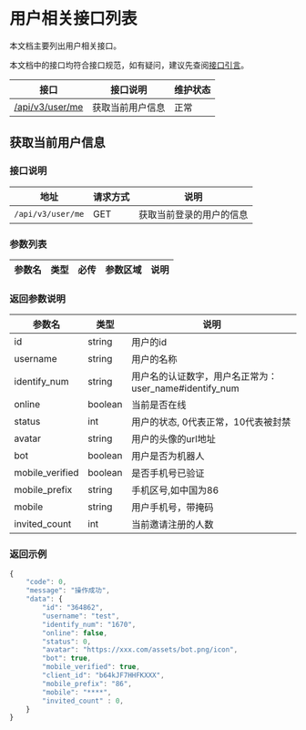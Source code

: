 # 用户相关接口列表
本文档主要列出用户相关接口。

本文档中的接口均符合接口规范，如有疑问，建议先查阅[接口引言](https://developer.kaiheila.cn/doc/reference)。


|接口|接口说明|维护状态|
|--|--|--|
|[/api/v3/user/me](#获取当前用户信息)|获取当前用户信息|正常|


## 获取当前用户信息

### 接口说明
|地址|请求方式|说明|
|--|--|--|
|`/api/v3/user/me`|GET|获取当前登录的用户的信息|

### 参数列表

| 参数名     | 类型 | 必传 | 参数区域 | 说明                                              |
| ---------- | ---- | ---- | -------  | ------------------------------------------------- |

### 返回参数说明

| 参数名   | 类型         | 说明                                                         |
| -------- | ------------ | ------------------------------------------------------------ |
|id | string       | 用户的id                                       |     
|username | string          | 用户的名称                                         |     
|identify_num | string |用户名的认证数字，用户名正常为：user_name#identify_num |
|online| boolean| 当前是否在线|
|status|int|用户的状态, 0代表正常，10代表被封禁|
|avatar|string|用户的头像的url地址|
|bot|boolean|用户是否为机器人|
|mobile_verified|boolean|是否手机号已验证|
|mobile_prefix|string|手机区号,如中国为86|
|mobile|string|用户手机号，带掩码|
|invited_count|int|当前邀请注册的人数|


### 返回示例

```javascript
{
    "code": 0,
    "message": "操作成功",
    "data": {
        "id": "364862",
        "username": "test",
        "identify_num": "1670",
        "online": false,
        "status": 0,
        "avatar": "https://xxx.com/assets/bot.png/icon",
        "bot": true,
        "mobile_verified": true,
        "client_id": "b64kJF7HHFKXXX",
        "mobile_prefix": "86",
        "mobile": "****",
        "invited_count" : 0,
    }
}
```
